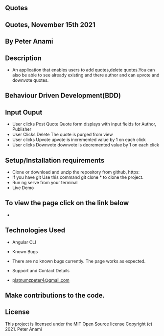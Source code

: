 ## Quotes

## Quotes, November 15th 2021

## By Peter Anami

## Description

- An application that enables users to add quotes,delete quotes.You can also be able to see already existing and there author and can upvote and downvote quotes.

## Behaviour Driven Development(BDD)

## Input Ouput

- User clicks Post Quote Quote form displays with input fields for Author, Publisher
- User Clicks Delete The quote is purged from view
- User clicks Upvote upvote is incremented value by 1 on each click
- User clicks Downvote downvote is decremented value by 1 on each click

## Setup/Installation requirements

- Clone or download and unzip the repository from github, https:
- If you have git Use this command git clone \* to clone the project.
- Run ng serve from your terminal
- Live Demo

## To view the page click on the link below

-

## Technologies Used

- Angular CLI
- Known Bugs
- There are no known bugs currently. The page works as expected.

- Support and Contact Details
- platnumzpeter4@gmail.com

## Make contributions to the code.

## License

This project is licensed under the MIT Open Source license Copyright (c) 2021. Peter Anami